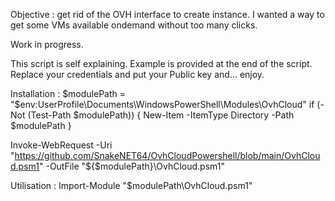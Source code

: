 Objective : 
get rid of the OVH interface to create instance. I wanted a way to get some VMs available ondemand without too many clicks.

Work in progress.

This script is self explaining.
Example is provided at the end of the script.
Replace your credentials and put your Public key and... enjoy.


Installation : 
$modulePath = "$env:UserProfile\Documents\WindowsPowerShell\Modules\OvhCloud"
if (-Not (Test-Path $modulePath)) {
    New-Item -ItemType Directory -Path $modulePath
}

Invoke-WebRequest -Uri "https://github.com/SnakeNET64/OvhCloudPowershell/blob/main/OvhCloud.psm1" -OutFile "${$modulePath}\OvhCloud.psm1"



Utilisation : 
Import-Module "$modulePath\OvhCloud.psm1"
